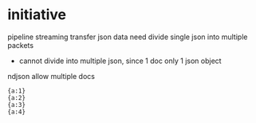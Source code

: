 # initiative
pipeline streaming transfer json data
need divide single json into multiple packets
- cannot divide into multiple json, since 1 doc only 1 json object

ndjson allow multiple docs

```
{a:1}
{a:2}
{a:3}
{a:4}
```












